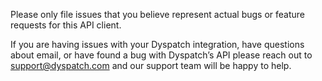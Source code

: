 Please only file issues that you believe represent actual bugs or feature requests for this API client.

If you are having issues with your Dyspatch integration, have questions about email, or have found a bug with Dyspatch’s API please reach out to support@dyspatch.com and our support team will be happy to help.

